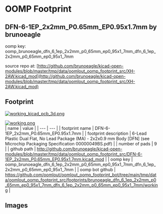 # OOMP Footprint  
## DFN-6-1EP_2x2mm_P0.65mm_EP0.95x1.7mm  by brunoeagle  
  
oomp key: oomp_brunoeagle_dfn_6_1ep_2x2mm_p0_65mm_ep0_95x1_7mm_dfn_6_1ep_2x2mm_p0_65mm_ep0_95x1_7mm  
  
source repo at: [http://github.com/brunoeagle/kicad-open-modules/blob/master/tmp/data/oomlout_oomp_footprint_src/XH-2AW.kicad_mod](http://github.com/brunoeagle/kicad-open-modules/blob/master/tmp/data/oomlout_oomp_footprint_src/XH-2AW.kicad_mod)  
## Footprint  
  
[![working_kicad_pcb_3d.png](working_kicad_pcb_3d_600.png)](working_kicad_pcb_3d.png)  
  
[![working.png](working_600.png)](working.png)  
| name | value | 
| --- | --- | 
| footprint name | DFN-6-1EP_2x2mm_P0.65mm_EP0.95x1.7mm | 
| footprint description | 6-Lead Plastic Dual Flat, No Lead Package (MA) - 2x2x0.9 mm Body [DFN] (see Microchip Packaging Specification 00000049BS.pdf) | 
| number of pads | 9 | 
| github path | http://github.com/brunoeagle/kicad-open-modules/blob/master/tmp/data/oomlout_oomp_footprint_src/DFN-6-1EP_2x2mm_P0.65mm_EP0.95x1.7mm.kicad_mod | 
| oomp key | oomp_brunoeagle_dfn_6_1ep_2x2mm_p0_65mm_ep0_95x1_7mm_dfn_6_1ep_2x2mm_p0_65mm_ep0_95x1_7mm | 
| oomp bot github | https://github.com/oomlout/oomlout_oomp_footprint_bot/tree/main/tmp/data/oomlout_oomp_footprint_src/footprints/brunoeagle_dfn_6_1ep_2x2mm_p0_65mm_ep0_95x1_7mm_dfn_6_1ep_2x2mm_p0_65mm_ep0_95x1_7mm/working | 
## Images  
